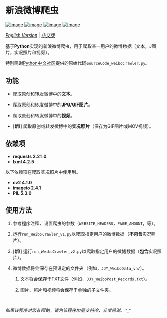 # 新浪微博爬虫

[![image](https://img.shields.io/badge/license-MIT-green.svg)](https://github.com/HeZhang1994/weibo-crawler/blob/master/LICENSE)
[![image](https://img.shields.io/badge/python-3.7-blue.svg)]()
[![image](https://img.shields.io/badge/status-stable-brightgreen.svg)]()
[![image](https://img.shields.io/badge/build-passing-brightgreen.svg)]()

[*English Version*](https://github.com/HeZhang1994/weibo-crawler/blob/master/README.md) | [*中文版*](https://github.com/HeZhang1994/weibo-crawler/blob/master/README-cn.md)

基于**Python**实现的新浪微博爬虫，用于爬取某一用户的微博数据（文本，J图片，实况照片和视频）。

特别鸣谢[Python中文社区](https://blog.csdn.net/BF02jgtRS00XKtCx/article/details/79547627)提供的原始代码`SourceCode_weibocrawler.py`。

## 功能

- 爬取原创和转发微博中的**文本**。

- 爬取原创和转发微博中的**JPG/GIF图片**。

- 爬取原创和转发微博中的**视频**。

- [**新!**] 爬取原创或转发微博中的**实况照片**（保存为GIF图片或MOV视频）。

## 依赖项

* __requests 2.21.0__
* __lxml 4.2.5__

以下依赖项在爬取实况照片中使用到。

* __cv2 4.1.0__
* __imageio 2.4.1__
* __PIL 5.3.0__

## 使用方法

1. 参考程序注释，设置爬虫的参数（`WEBSITE_HEADERS`，`PAGE_AMOUNT`，等）。

2. 运行`run_WeiboCrawler_v1.py`以爬取指定用户的微博数据（**不包含**实况照片）。

3. [**新!**] 运行`run_WeiboCrawler_v2.py`以爬取指定用户的微博数据（**包含**实况照片）。

3. 微博数据将会保存在预设定的文件夹（例如，`JJY_WeiboData_vn/`）。

    1. 文本将会保存于TXT文件（例如，`JJY_WeiboPost_Records.txt`）。

    2. 图片、照片和视频将会保存于单独的子文件夹。

<br>

<i>如果该程序对您有帮助，请为该程序加星支持哈，非常感谢。^_^</i>
